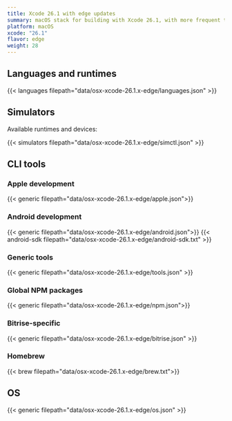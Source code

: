 ```yaml
---
title: Xcode 26.1 with edge updates
summary: macOS stack for building with Xcode 26.1, with more frequent tool updates
platform: macOS
xcode: "26.1"
flavor: edge
weight: 28
---
```


## Languages and runtimes

{{< languages filepath="data/osx-xcode-26.1.x-edge/languages.json" >}}

## Simulators

Available runtimes and devices:

{{< simulators filepath="data/osx-xcode-26.1.x-edge/simctl.json" >}}

## CLI tools

### Apple development

{{< generic filepath="data/osx-xcode-26.1.x-edge/apple.json">}}

### Android development

{{< generic filepath="data/osx-xcode-26.1.x-edge/android.json">}}
{{< android-sdk filepath="data/osx-xcode-26.1.x-edge/android-sdk.txt" >}}

### Generic tools

{{< generic filepath="data/osx-xcode-26.1.x-edge/tools.json" >}}

### Global NPM packages

{{< generic filepath="data/osx-xcode-26.1.x-edge/npm.json">}}

### Bitrise-specific

{{< generic filepath="data/osx-xcode-26.1.x-edge/bitrise.json" >}}

### Homebrew

{{< brew filepath="data/osx-xcode-26.1.x-edge/brew.txt">}}

## OS

{{< generic filepath="data/osx-xcode-26.1.x-edge/os.json" >}}

